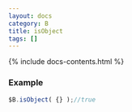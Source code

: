 ```yaml
---
layout: docs
category: B
title: isObject
tags: []
---
```


{% include docs-contents.html %}

### Example
```js
$B.isObject( {} );//true
```